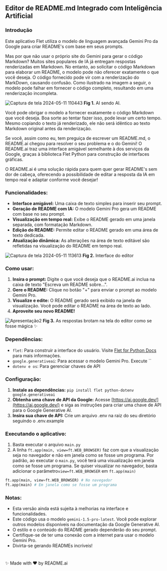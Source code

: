 ## Editor de README.md Integrado com Inteligência Artificial

### Introdução

Este aplicativo Flet utiliza o modelo de linguagem avançada Gemini Pro da Google para criar README's com base em seus prompts.

Mas por que não usar o próprio site do Gemini para gerar o código Markdown? Muitos sites populares de IA já entregam respostas renderizadas em Markdown. No entanto, ao solicitar o código Markdown para elaborar um README, o modelo pode não oferecer exatamente o que você deseja. O código fornecido pode vir com a renderização do MarkDown, causando confusão. Como ilustrado na imagem a seguir, o modelo pode falhar em fornecer o código completo, resultando em uma renderização incompleta.


![Captura de tela 2024-05-11 110443](https://github.com/sans-script/README.ai/assets/84801905/16463ffd-9a98-401c-a33a-6c6a30c5d130)
**Fig 1.** AI sendo AI.

Você pode obrigar o modelo a fornecer exatamente o código Markdown que você deseja. Boa sorte ao tentar fazer isso, pode levar um certo tempo. Mesmo copiando o texto já renderizado, ele não será idêntico ao texto Markdown original antes da renderização.

Se você, assim como eu, tem preguiça de escrever um README.md, o README.ai chegou para resolver o seu problema e o do Gemini! O README.ai traz uma interface amigável semelhante à dos serviços da Google, graças à biblioteca Flet Python para construção de interfaces gráficas.

O README.ai é uma solução rápida para quem quer gerar README's sem dor de cabeça, oferecendo a possibilidade de editar a resposta da IA em tempo real e adaptar conforme você desejar!

### Funcionalidades:

- **Interface amigável:** Uma caixa de texto simples para inserir seu prompt.
- **Geração de README com IA:** O modelo Gemini Pro gera um README com base no seu prompt.
- **Visualização em tempo real:** Exibe o README gerado em uma janela separada, com formatação Markdown.
- **Edição do README:** Permite editar o README gerado em uma área de texto dedicada.
- **Atualização dinâmica:** As alterações na área de texto editável são refletidas na visualização do README em tempo real.

![Captura de tela 2024-05-11 113613](https://github.com/sans-script/README.ai/assets/84801905/d18af2b7-e0be-420f-879e-5a67f01c2833)
**Fig 2.** Interface do editor

### Como usar:

1. **Insira o prompt:** Digite o que você deseja que o README.ai inclua na caixa de texto "Escreva um README sobre...".
2. **Gere o README:** Clique no botão "+" para enviar o prompt ao modelo Gemini Pro.
3. **Visualize e edite:** O README gerado será exibido na janela de visualização. Você pode editar o README na área de texto ao lado. 
4. **Aproveite seu novo README!**


![Apresentação2](https://github.com/sans-script/README.ai/assets/84801905/e37dda9d-3a5a-40dc-8776-8a6eb29d3eda)
**Fig 3.** As respostas brotam na tela do editor como se fosse mágica ✨ 

### Dependências:

- `flet`: Para construir a interface do usuário. Visite [Flet for Python Docs](https://pypi.org/project/flet/) para mais informações.
- `google.generativeai`: Para acessar o modelo Gemini Pro. Execute ``
- `dotenv e os`: Para gerenciar chaves de API

### Configuração:

1. **Instale as dependências:** `pip install flet python-dotenv google.generativeai` 
2. **Obtenha uma chave de API da Google:** Acesse [https://ai.google.dev/](https://ai.google.dev/) e siga as instruções para criar uma chave de API para o Google Generative AI.
3. **Insira sua chave de API:** Crie um arquivo .env na raiz do seu diretório seguindo o .env.example

### Executando o aplicativo:

1. Basta executar o arquivo `main.py`
2. A linha `ft.app(main, view=ft.WEB_BROWSER)` faz com que a visualização seja no navegador e não em janela como se fosse um programa. Por padrão, ao executar o `main.py`, você terá uma visualização em janela como se fosse um programa. Se quiser visualizar no navegador, basta adicionar o parâmetro`view=ft.WEB_BROWSER` em `ft.app(main)`

```python
ft.app(main, view=ft.WEB_BROWSER) # No navegador
ft.app(main) # Em janela como se fosse um programa
```


### Notas:
- Esta versão ainda está sujeita  à melhorias na interface e funcionalidades.
- Este código usa o modelo `gemini-1.5-pro-latest`. Você pode explorar outros modelos disponíveis na documentação da Google Generative AI.
- O estilo e o conteúdo do README gerado dependerão do seu prompt.
- Certifique-se de ter uma conexão com a internet para usar o modelo Gemini Pro.
- Divirta-se gerando READMEs incríveis! 


#

✨ Made with ❤️ by README.ai
